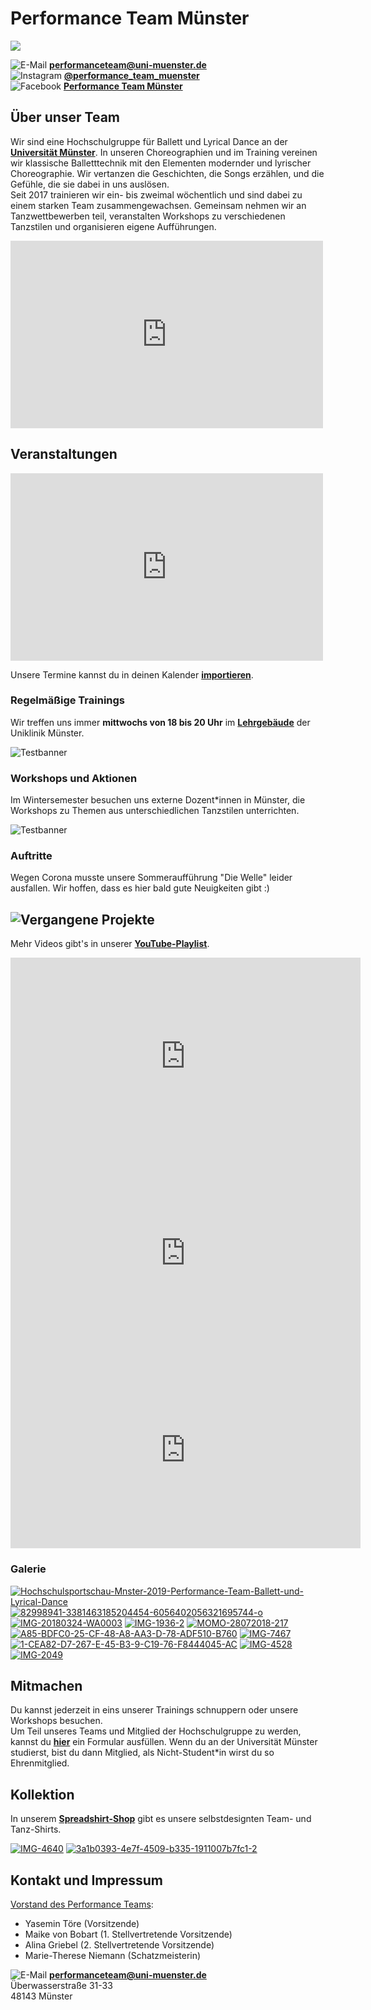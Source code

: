 # Performance Team Münster

![][logo]

![E-Mail][mailicon] **[performanceteam@uni-muenster.de][mail]**  
![Instagram][instaicon] **[@performance\_team\_muenster][instagram]**  
![Facebook][fbicon] **[Performance Team Münster][facebook]**

## Über unser Team
Wir sind eine Hochschulgruppe für Ballett und Lyrical Dance an der [**Universität Münster**][wwu]. In unseren Choreographien und im Training vereinen wir klassische Balletttechnik mit den Elementen modernder und lyrischer Choreographie. Wir vertanzen die Geschichten, die Songs erzählen, und die Gefühle, die sie dabei in uns auslösen.  
Seit 2017 trainieren wir ein- bis zweimal wöchentlich und sind dabei zu einem starken Team zusammengewachsen. Gemeinsam nehmen wir an Tanzwettbewerben teil, veranstalten Workshops zu verschiedenen Tanzstilen und organisieren eigene Aufführungen.
<iframe src="https://www.facebook.com/plugins/post.php?href=https%3A%2F%2Fwww.facebook.com%2F104566531110275%2Fphotos%2Fa.154322496134678%2F154322499468011%2F&show_text=true&width=552&height=825&appId" width="500" height="300" style="border:none;overflow:hidden" scrolling="no" frameborder="0" allowTransparency="true" allow="encrypted-media"></iframe>

## Veranstaltungen

<iframe src="https://calendar.google.com/calendar/embed?height=400&amp;wkst=2&amp;bgcolor=%23ffffff&amp;ctz=Europe%2FBerlin&amp;src=cGJsOXJudDM4c2h2MTFhOGQxcDhxNDA0YWNAZ3JvdXAuY2FsZW5kYXIuZ29vZ2xlLmNvbQ&amp;color=%23E4C441&amp;showTitle=0&amp;showNav=1&amp;showDate=1&amp;showPrint=0&amp;showTabs=0&amp;showCalendars=0&amp;showTz=0" style="border-width:0" width="500" height="300" frameborder="0" scrolling="no"></iframe>

Unsere Termine kannst du in deinen Kalender [**importieren**](https://calendar.google.com/calendar/ical/pbl9rnt38shv11a8d1p8q404ac%40group.calendar.google.com/private-4d3bf9a42eefdcf076f25d1c1df39032/basic.ics).

### Regelmäßige Trainings
Wir treffen uns immer **mittwochs von 18 bis 20 Uhr** im [**Lehrgebäude**](https://goo.gl/maps/1WRbgN1Bch9C5h628) der Uniklinik Münster.

![Testbanner](https://i.ibb.co/KDL2DT0/Viele-Bilder-Banner-Breithellfreundlich.png)

### Workshops und Aktionen

Im Wintersemester besuchen uns externe Dozent\*innen in Münster, die Workshops zu Themen aus unterschiedlichen Tanzstilen unterrichten. 

![Testbanner](https://i.ibb.co/6wB2QWX/Viele-Bilder-Banner-Breitblaulila.png)

### Auftritte
Wegen Corona musste unsere Sommeraufführung "Die Welle" leider ausfallen. Wir hoffen, dass es hier bald gute Neuigkeiten gibt :)

## ![Vergangene Projekte](https://i.ibb.co/q9jp4PP/Vergangene-Projekte-Banner.png)

Mehr Videos gibt's in unserer [**YouTube-Playlist**](https://www.youtube.com/playlist?list=PLD8D9VXvxukrdZEMA4fiPyoTTfHrgyUfW).
<iframe width="560" height="315" src="https://www.youtube.com/embed/e_4C6dB5QzY" frameborder="0" allow="accelerometer; autoplay; clipboard-write; encrypted-media; gyroscope; picture-in-picture" allowfullscreen></iframe>

<iframe width="560" height="315" src="https://www.youtube.com/embed/WM4IdnF6_yY" frameborder="0" allow="accelerometer; autoplay; encrypted-media; gyroscope; picture-in-picture" allowfullscreen></iframe>

<iframe width="560" height="315" src="https://www.youtube.com/embed/G-6i1apTchA" frameborder="0" allow="accelerometer; autoplay; encrypted-media; gyroscope; picture-in-picture" allowfullscreen></iframe>

### Galerie

<a href="https://ibb.co/1zx9skF"><img src="https://i.ibb.co/1zx9skF/Hochschulsportschau-Mnster-2019-Performance-Team-Ballett-und-Lyrical-Dance.jpg" alt="Hochschulsportschau-Mnster-2019-Performance-Team-Ballett-und-Lyrical-Dance" border="0"></a> <a href="https://ibb.co/5W5qKsY"><img src="https://i.ibb.co/5W5qKsY/82998941-3381463185204454-6056402056321695744-o.jpg" alt="82998941-3381463185204454-6056402056321695744-o" border="0"></a> <a href="https://ibb.co/v1JzmQZ"><img src="https://i.ibb.co/v1JzmQZ/IMG-20180324-WA0003.jpg" alt="IMG-20180324-WA0003" border="0"></a> <a href="https://ibb.co/dtWzmGR"><img src="https://i.ibb.co/dtWzmGR/IMG-1936-2.jpg" alt="IMG-1936-2" border="0"></a> <a href="https://ibb.co/9V3Zh1h"><img src="https://i.ibb.co/9V3Zh1h/MOMO-28072018-217.jpg" alt="MOMO-28072018-217" border="0"></a> <a href="https://ibb.co/423LzxX"><img src="https://i.ibb.co/423LzxX/A85-BDFC0-25-CF-48-A8-AA3-D-78-ADF510-B760.jpg" alt="A85-BDFC0-25-CF-48-A8-AA3-D-78-ADF510-B760" border="0"></a> <a href="https://ibb.co/YL3VP39"><img src="https://i.ibb.co/YL3VP39/IMG-7467.jpg" alt="IMG-7467" border="0"></a> <a href="https://ibb.co/wCSWdy2"><img src="https://i.ibb.co/wCSWdy2/1-CEA82-D7-267-E-45-B3-9-C19-76-F8444045-AC.jpg" alt="1-CEA82-D7-267-E-45-B3-9-C19-76-F8444045-AC" border="0"></a> <a href="https://ibb.co/vPLKH2P"><img src="https://i.ibb.co/vPLKH2P/IMG-4528.jpg" alt="IMG-4528" border="0"></a> <a href="https://ibb.co/q9C2HfS"><img src="https://i.ibb.co/q9C2HfS/IMG-2049.jpg" alt="IMG-2049" border="0"></a>

## Mitmachen
Du kannst jederzeit in eins unserer Trainings schnuppern oder unsere Workshops besuchen.  
Um Teil unseres Teams und Mitglied der Hochschulgruppe zu werden, kannst du [**hier**](https://forms.gle/MDPibjD5nWFRdeWEA) ein Formular ausfüllen. Wenn du an der Universität Münster studierst, bist du dann Mitglied, als Nicht-Student\*in wirst du so Ehrenmitglied.

## Kollektion

In unserem [**Spreadshirt-Shop**](https://shop.spreadshirt.de/performance-team-muenster/) gibt es unsere selbstdesignten Team- und Tanz-Shirts.

<a href="https://ibb.co/mvCLkm7"><img src="https://i.ibb.co/mvCLkm7/IMG-4640.png" alt="IMG-4640" border="0"></a> <a href="https://ibb.co/DKY4nBS"><img src="https://i.ibb.co/DKY4nBS/3a1b0393-4e7f-4509-b335-1911007b7fc1-2.jpg" alt="3a1b0393-4e7f-4509-b335-1911007b7fc1-2" border="0"></a>

## Kontakt und Impressum

[Vorstand des Performance Teams](mailto:vorstand.performanceteam@uni-muenster.de):
- Yasemin Töre (Vorsitzende)
- Maike von Bobart (1. Stellvertretende Vorsitzende)
- Alina Griebel (2. Stellvertretende Vorsitzende)
- Marie-Therese Niemann (Schatzmeisterin)

![E-Mail][mailicon] **[performanceteam@uni-muenster.de][mail]**  
Überwasserstraße 31-33  
48143 Münster

[wwu]: https://wwu.de/
[logo]: https://i.imgur.com/Zv1LXxa.png
[mail]: mailto:performanceteam@uni-muenster.de
[instagram]: https://www.instagram.com/performance_team_muenster
[facebook]: https://www.facebook.com/Performance-Team-M%C3%BCnster-Ballett-und-Lyrical-Dance-10456653111027
[mailicon]: https://i.ibb.co/GVRfPdk/7-E7-F8386-14-C4-4632-B0-B7-338-A37227-E1-C.png ':size=20x15'
[fbicon]: https://i.ibb.co/8PHh8kR/1-DDA4-CC8-CADD-424-A-A49-E-141-B8-DD488-B0.png ':size=20x20'
[instaicon]: https://i.ibb.co/vkByGxG/F7-B7569-A-EBA1-4-ED9-8-D13-80-F9-FEC94116.png ':size=20x20'
